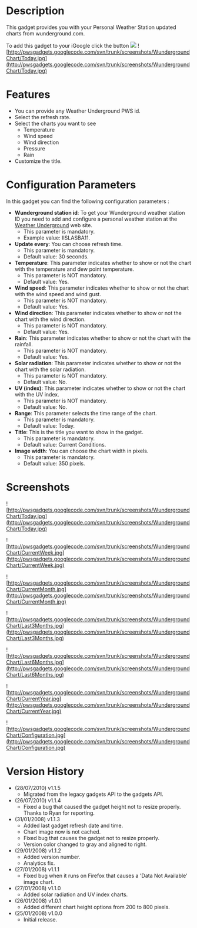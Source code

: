 # Description #
This gadget provides you with your Personal Weather Station updated charts from wunderground.com.

To add this gadget to your iGoogle click the button [![](http://gmodules.com/ig/images/plus_google.gif)](http://fusion.google.com/add?source=atgs&moduleurl=http%3A//pwsgadgets.googlecode.com/svn/trunk/pws_WundergroundChart.xml)
![http://pwsgadgets.googlecode.com/svn/trunk/screenshots/WundergroundChart/Today.jpg](http://pwsgadgets.googlecode.com/svn/trunk/screenshots/WundergroundChart/Today.jpg)

# Features #
  * You can provide any Weather Underground PWS id.
  * Select the refresh rate.
  * Select the charts you want to see
    * Temperature
    * Wind speed
    * Wind direction
    * Pressure
    * Rain
  * Customize the title.

# Configuration Parameters #
In this gadget you can find the following configuration parameters :
  * **Wunderground station id**: To get your Wunderground weather station ID you need to add and configure a personal weather station at the [Weather Underground](http://www.wunderground.com/weatherstation/index.asp) web site.
    * This parameter is mandatory.
    * Example value: IISLASBA11.
  * **Update every**: You can choose refresh time.
    * This parameter is mandatory.
    * Default value: 30 seconds.
  * **Temperature**: This parameter indicates whether to show or not the chart with the temperature and dew point temperature.
    * This parameter is NOT mandatory.
    * Default value: Yes.
  * **Wind speed**: This parameter indicates whether to show or not the chart with the wind speed and wind gust.
    * This parameter is NOT mandatory.
    * Default value: Yes.
  * **Wind direction**: This parameter indicates whether to show or not the chart with the wind direction.
    * This parameter is NOT mandatory.
    * Default value: Yes.
  * **Rain**: This parameter indicates whether to show or not the chart with the rainfall.
    * This parameter is NOT mandatory.
    * Default value: Yes.
  * **Solar radiation**: This parameter indicates whether to show or not the chart with the solar radiation.
    * This parameter is NOT mandatory.
    * Default value: No.
  * **UV (index)**: This parameter indicates whether to show or not the chart with the UV index.
    * This parameter is NOT mandatory.
    * Default value: No.
  * **Range**: This parameter selects the time range of the chart.
    * This parameter is mandatory.
    * Default value: Today.
  * **Title**: This is the title you want to show in the gadget.
    * This parameter is mandatory.
    * Default value: Current Conditions.
  * **Image width**: You can choose the chart width in pixels.
    * This parameter is mandatory.
    * Default value: 350 pixels.
# Screenshots #
![http://pwsgadgets.googlecode.com/svn/trunk/screenshots/WundergroundChart/Today.jpg](http://pwsgadgets.googlecode.com/svn/trunk/screenshots/WundergroundChart/Today.jpg)

![http://pwsgadgets.googlecode.com/svn/trunk/screenshots/WundergroundChart/CurrentWeek.jpg](http://pwsgadgets.googlecode.com/svn/trunk/screenshots/WundergroundChart/CurrentWeek.jpg)

![http://pwsgadgets.googlecode.com/svn/trunk/screenshots/WundergroundChart/CurrentMonth.jpg](http://pwsgadgets.googlecode.com/svn/trunk/screenshots/WundergroundChart/CurrentMonth.jpg)

![http://pwsgadgets.googlecode.com/svn/trunk/screenshots/WundergroundChart/Last3Months.jpg](http://pwsgadgets.googlecode.com/svn/trunk/screenshots/WundergroundChart/Last3Months.jpg)

![http://pwsgadgets.googlecode.com/svn/trunk/screenshots/WundergroundChart/Last6Months.jpg](http://pwsgadgets.googlecode.com/svn/trunk/screenshots/WundergroundChart/Last6Months.jpg)

![http://pwsgadgets.googlecode.com/svn/trunk/screenshots/WundergroundChart/CurrentYear.jpg](http://pwsgadgets.googlecode.com/svn/trunk/screenshots/WundergroundChart/CurrentYear.jpg)

![http://pwsgadgets.googlecode.com/svn/trunk/screenshots/WundergroundChart/Configuration.jpg](http://pwsgadgets.googlecode.com/svn/trunk/screenshots/WundergroundChart/Configuration.jpg)

# Version History #
  * (28/07/2010) v1.1.5
    * Migrated from the legacy gadgets API to the gadgets API.
  * (26/07/2010) v1.1.4
    * Fixed a bug that caused the gadget height not to resize properly. Thanks to Ryan for reporting.
  * (31/01/2008) v1.1.3
    * Added last gadget refresh date and time.
    * Chart image now is not cached.
    * Fixed bug that causes the gadget not to resize properly.
    * Version color changed to gray and aligned to right.
  * (29/01/2008) v1.1.2
    * Added version number.
    * Analytics fix.
  * (27/01/2008) v1.1.1
    * Fixed bug when it runs on Firefox that causes a 'Data Not Available' image chart.
  * (27/01/2008) v1.1.0
    * Added solar radiation and UV index charts.
  * (26/01/2008) v1.0.1
    * Added different chart height options from 200 to 800 pixels.
  * (25/01/2008) v1.0.0
    * Initial release.